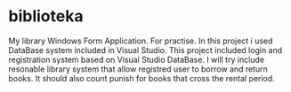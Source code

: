 # biblioteka
My library Windows Form Application. For practise.
In this project i used DataBase system included in Visual Studio. 
This project included login and registration system based on Visual Studio DataBase.
I will try include resonable library system that allow registred user to borrow and return books.
It should also count punish for books that cross the rental period.
